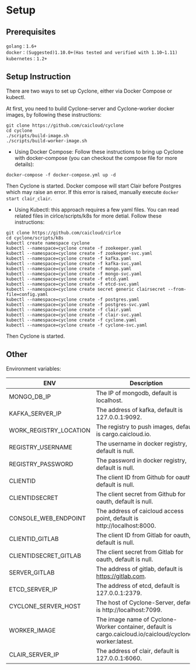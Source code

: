 # Setup

## Prerequisites

```
golang：1.6+
docker：(Suggested)1.10.0+(Has tested and verified with 1.10~1.11)
kubernetes：1.2+
```

## Setup Instruction

There are two ways to set up Cyclone, either via Docker Compose or kubectl.

At first, you need to build Cyclone-server and Cyclone-worker docker images, by following these instructions: 

```
git clone https://github.com/caicloud/cyclone
cd cyclone
./scripts/build-image.sh
./scripts/build-worker-image.sh
```

- Using Docker Compose: Follow these instructions to bring up Cyclone with docker-compose (you can checkout the compose file for more details):

```
docker-compose -f docker-compose.yml up -d
```

Then Cyclone is started. Docker compose will start Clair before Postgres which may raise an error. If this error is raised, manually execute `docker start clair_clair`.

- Using Kubectl: this approach requires a few yaml files. You can read related files in cirlce/scripts/k8s for more detial. Follow these instructions:

```
git clone https://github.com/caicloud/cirlce
cd cyclone/scripts/k8s
kubectl create namespace cyclone
kubectl --namespace=cyclone create -f zookeeper.yaml
kubectl --namespace=cyclone create -f zookeeper-svc.yaml
kubectl --namespace=cyclone create -f kafka.yaml
kubectl --namespace=cyclone create -f kafka-svc.yaml
kubectl --namespace=cyclone create -f mongo.yaml
kubectl --namespace=cyclone create -f mongo-svc.yaml
kubectl --namespace=cyclone create -f etcd.yaml
kubectl --namespace=cyclone create -f etcd-svc.yaml
kubectl --namespace=cyclone create secret generic clairsecret --from-file=config.yaml
kubectl --namespace=cyclone create -f postgres.yaml
kubectl --namespace=cyclone create -f postgres-svc.yaml
kubectl --namespace=cyclone create -f clair.yaml
kubectl --namespace=cyclone create -f clair-svc.yaml
kubectl --namespace=cyclone create -f cyclone.yaml
kubectl --namespace=cyclone create -f cyclone-svc.yaml
```

Then Cyclone is started.

## Other

Environment variables: 

| ENV                    | Description                              |
| ---------------------- | ---------------------------------------- |
| MONGO_DB_IP            | The IP of mongodb, default is localhost. |
| KAFKA_SERVER_IP        | The address of kafka, default is 127.0.0.1:9092. |
| WORK_REGISTRY_LOCATION | The registry to push images, default is cargo.caicloud.io. |
| REGISTRY_USERNAME      | The username in docker registry, default is null. |
| REGISTRY_PASSWORD      | The password in docker registry, default is null. |
| CLIENTID               | The client ID from Github for oauth, default is null. |
| CLIENTIDSECRET         | The client secret from Github for oauth, default is null. |
| CONSOLE_WEB_ENDPOINT   | The address of caicloud access point, default is http://localhost:8000. |
| CLIENTID_GITLAB        | The client ID from Gitlab for oauth, default is null. |
| CLIENTIDSECRET_GITLAB  | The client secret from Gitlab for oauth, default is null. |
| SERVER_GITLAB          | The address of gitlab, default is https://gitlab.com. |
| ETCD_SERVER_IP         | The address of etcd, default is 127.0.0.1:2379. |
| CYCLONE_SERVER_HOST    | The host of Cyclone-Server, default is http://localhost:7099. |
| WORKER_IMAGE           | The image name of Cyclone-Worker container, default is cargo.caicloud.io/caicloud/cyclone-worker:latest. |
| CLAIR_SERVER_IP        | The address of clair, default is 127.0.0.1:6060. |
